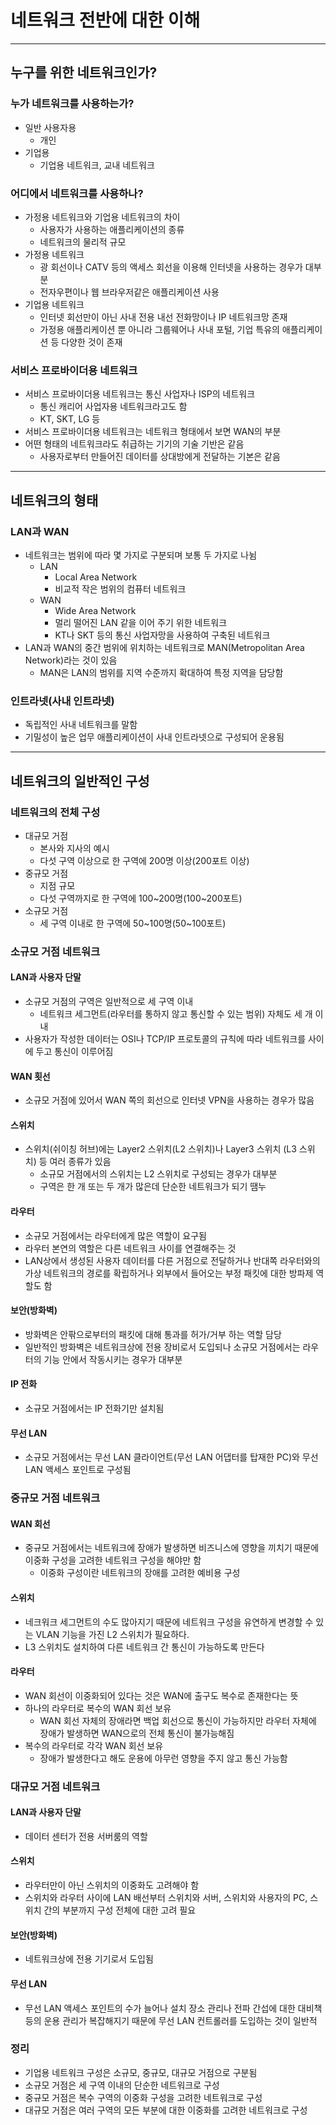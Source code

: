 # 네트워크 전반에 대한 이해

-----------

## 누구를 위한 네트워크인가?

### 누가 네트워크를 사용하는가?

- 일반 사용자용
  - 개인
- 기업용
  - 기업용 네트워크, 교내 네트워크

### 어디에서 네트워크를 사용하나?

- 가정용 네트워크와 기업용 네트워크의 차이
  - 사용자가 사용하는 애플리케이션의 종류
  - 네트워크의 물리적 규모
- 가정용 네트워크
  - 광 회선이나 CATV 등의 액세스 회선을 이용해 인터넷을 사용하는 경우가 대부분
  - 전자우편이나 웹 브라우저같은 애플리케이션 사용
- 기업용 네트워크
  - 인터넷 회선만이 아닌 사내 전용 내선 전화망이나 IP 네트워크망 존재
  - 가정용 애플리케이션 뿐 아니라 그룹웨어나 사내 포털, 기업 특유의 애플리케이션 등 다양한 것이 존재

### 서비스 프로바이더용 네트워크

- 서비스 프로바이더용 네트워크는 통신 사업자나 ISP의 네트워크
  - 통신 캐리어 사업자용 네트워크라고도 함
  - KT, SKT, LG 등
- 서비스 프로바이더용 네트워크는 네트워크 형태에서 보면 WAN의 부분
- 어떤 형태의 네트워크라도 취급하는 기기의 기술 기반은 같음
  - 사용자로부터 만들어진 데이터를 상대방에게 전달하는 기본은 같음

------------

## 네트워크의 형태

### LAN과 WAN

- 네트워크는 범위에 따라 몇 가지로 구분되며 보통 두 가지로 나뉨
  - LAN
    - Local Area Network
    - 비교적 작은 범위의 컴퓨터 네트워크
  - WAN
    - Wide Area Network
    - 멀리 떨어진 LAN 같을 이어 주기 위한 네트워크
    - KT나 SKT 등의 통신 사업자망을 사용하여 구축된 네트워크
- LAN과 WAN의 중간 범위에 위치하는 네트워크로 MAN(Metropolitan Area Network)라는 것이 있음
  - MAN은 LAN의 범위를 지역 수준까지 확대하여 특정 지역을 담당함

### 인트라넷(사내 인트라넷)

- 독립적인 사내 네트워크를 말함
- 기밀성이 높은 업무 애플리케이션이 사내 인트라넷으로 구성되어 운용됨

---------

## 네트워크의 일반적인 구성

### 네트워크의 전체 구성

- 대규모 거점
  - 본사와 지사의 예시
  - 다섯 구역 이상으로 한 구역에 200명 이상(200포트 이상)
- 중규모 거점
  - 지점 규모
  - 다섯 구역까지로 한 구역에 100~200명(100~200포트)
- 소규모 거점
  - 세 구역 이내로 한 구역에 50~100명(50~100포트)

### 소규모 거점 네트워크

#### LAN과 사용자 단말

- 소규모 거점의 구역은 일반적으로 세 구역 이내
  - 네트워크 세그먼트(라우터를 통하지 않고 통신할 수 있는 범위) 자체도 세 개 이내
- 사용자가 작성한 데이터는 OSI나 TCP/IP 프로토콜의 규칙에 따라 네트워크를 사이에 두고 통신이 이루어짐

#### WAN 횟선

- 소규모 거점에 있어서 WAN 쪽의 회선으로 인터넷 VPN을 사용하는 경우가 많음

#### 스위치

- 스위치(쉬이칭 허브)에는 Layer2 스위치(L2 스위치)나 Layer3 스위치 (L3 스위치) 등 여러 종류가 있음
  - 소규모 거점에서의 스위치는 L2 스위치로 구성되는 경우가 대부분
  - 구역은 한 개 또는 두 개가 많은데 단순한 네트워크가 되기 땜누

#### 라우터

- 소규모 거점에서는 라우터에게 많은 역할이 요구됨
- 라우터 본연의 역할은 다른 네트워크 사이를 연결해주는 것
- LAN상에서 생성된 사용자 데이터를 다른 거점으로 전달하거나 반대쪽 라우터와의 가상 네트워크의 경로를 확립하거나
외부에서 들어오는 부정 패킷에 대한 방파제 역할도 함

#### 보안(방화벽)

- 방화벽은 안팎으로부터의 패킷에 대해 통과를 허가/거부 하는 역할 담당
- 일반적인 방화벽은 네트워크상에 전용 장비로서 도입되나 소규모 거점에서는 라우터의 기능 안에서 작동시키는 경우가 대부분

#### IP 전화

- 소규모 거점에서는 IP 전화기만 설치됨

#### 무선 LAN

- 소규모 거점에서는 무선 LAN 클라이언트(무선 LAN 어댑터를 탑재한 PC)와 무선 LAN 액세스 포인트로 구성됨

### 중규모 거점 네트워크

#### WAN 회선

- 중규모 거점에서는 네트워크에 장애가 발생하면 비즈니스에 영향을 끼치기 때문에 이중화 구성을 고려한 네트워크 구성을 해야만 함
  - 이중화 구성이란 네트워크의 장애를 고려한 예비용 구성

#### 스위치

- 네크워크 세그먼트의 수도 많아지기 때문에 네트워크 구성을 유연하게 변경할 수 있는 VLAN 기능을 가진 L2 스위치가 필요하다.
- L3 스위치도 설치하여 다른 네트워크 간 통신이 가능하도록 만든다

#### 라우터

- WAN 회선이 이중화되어 있다는 것은 WAN에 출구도 복수로 존재한다는 뜻
- 하나의 라우터로 복수의 WAN 회선 보유
  - WAN 회선 자체의 장애라면 백업 회선으로 통신이 가능하지만 라우터 자체에 장애가 발생하면 WAN으로의 전체 통신이 불가능해짐
- 복수의 라우터로 각각 WAN 회선 보유
  - 장애가 발생한다고 해도 운용에 아무런 영향을 주지 않고 통신 가능함

### 대규모 거점 네트워크

#### LAN과 사용자 단말

- 데이터 센터가 전용 서버룸의 역할

#### 스위치

- 라우터만이 아닌 스위치의 이중화도 고려해야 함
- 스위치와 라우터 사이에 LAN 배선부터 스위치와 서버, 스위치와 사용자의 PC, 스위치 간의 부분까지 구성 전체에 대한 고려 필요

#### 보안(방화벽)

- 네트워크상에 전용 기기로서 도입됨

#### 무선 LAN

- 무선 LAN 액세스 포인트의 수가 늘어나 설치 장소 관리나 전파 간섭에 대한 대비책 등의 운용 관리가 복잡해지기 때문에 무선 LAN 컨트롤러를 도입하는 것이
일반적

### 정리

- 기업용 네트워크 구성은 소규모, 중규모, 대규모 거점으로 구분됨
- 소규모 거점은 세 구역 이내의 단순한 네트워크로 구성
- 중규모 거점은 복수 구역의 이중화 구성을 고려한 네트워크로 구성
- 대규모 거점은 여러 구역의 모든 부분에 대한 이중화를 고려한 네트워크로 구성